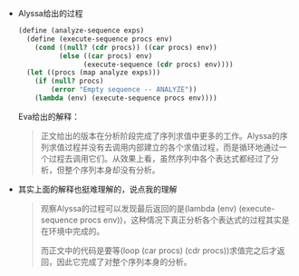 - Alyssa给出的过程

  ```scheme
  (define (analyze-sequence exps)
    (define (execute-sequence procs env)
      (cond ((null? (cdr procs)) ((car procs) env))
            (else ((car procs) env)
                  (execute-sequence (cdr procs) env))))
    (let ((procs (map analyze exps)))
      (if (null? procs)
          (error "Empty sequence -- ANALYZE"))
      (lambda (env) (execute-sequence procs env))))
  ```

  Eva给出的解释：

  > 正文给出的版本在分析阶段完成了序列求值中更多的工作。Alyssa的序列求值过程并没有去调用内部建立的各个求值过程，而是循环地通过一个过程去调用它们。从效果上看，虽然序列中各个表达式都经过了分析，但整个序列本身却没有分析。

- 其实上面的解释也挺难理解的，说点我的理解

  > 观察Alyssa的过程可以发现最后返回的是(lambda (env) (execute-sequence procs env))，这种情况下真正分析各个表达式的过程其实是在环境中完成的。
  >
  > 而正文中的代码是要等(loop (car procs) (cdr procs))求值完之后才返回，因此它完成了对整个序列本身的分析。